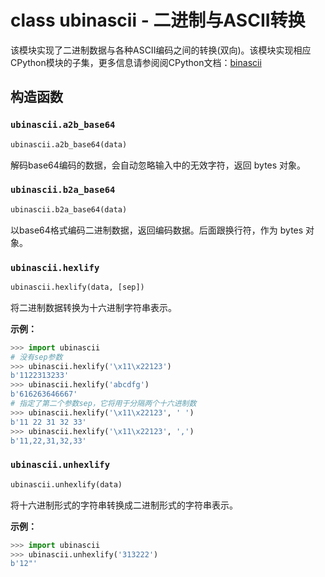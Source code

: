 # class ubinascii - 二进制与ASCII转换


该模块实现了二进制数据与各种ASCII编码之间的转换(双向)。该模块实现相应CPython模块的子集，更多信息请参阅阅CPython文档：[binascii](https://docs.python.org/3.5/library/binascii.html#module-binascii)

## 构造函数

### `ubinascii.a2b_base64`

```python
ubinascii.a2b_base64(data)
```

解码base64编码的数据，会自动忽略输入中的无效字符，返回 bytes 对象。

### `ubinascii.b2a_base64`

```python
ubinascii.b2a_base64(data)
```

以base64格式编码二进制数据，返回编码数据。后面跟换行符，作为 bytes 对象。

### `ubinascii.hexlify`

```python
ubinascii.hexlify(data, [sep])
```

将二进制数据转换为十六进制字符串表示。

**示例：**

```python
>>> import ubinascii
# 没有sep参数
>>> ubinascii.hexlify('\x11\x22123')
b'1122313233'
>>> ubinascii.hexlify('abcdfg')
b'616263646667'
# 指定了第二个参数sep，它将用于分隔两个十六进制数
>>> ubinascii.hexlify('\x11\x22123', ' ')
b'11 22 31 32 33'
>>> ubinascii.hexlify('\x11\x22123', ',')
b'11,22,31,32,33'
```

### `ubinascii.unhexlify`

```python
ubinascii.unhexlify(data)
```

将十六进制形式的字符串转换成二进制形式的字符串表示。

**示例：**

```python
>>> import ubinascii
>>> ubinascii.unhexlify('313222')
b'12"'
```

